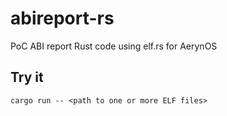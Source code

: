 # abireport-rs

PoC ABI report Rust code using elf.rs for AerynOS

## Try it

`cargo run -- <path to one or more ELF files>`
